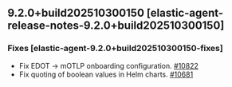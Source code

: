 ## 9.2.0&#43;build202510300150 [elastic-agent-release-notes-9.2.0&#43;build202510300150]





### Fixes [elastic-agent-9.2.0&#43;build202510300150-fixes]


* Fix EDOT -&gt; mOTLP onboarding configuration. [#10822](https://github.com/elastic/elastic-agent/pull/10822) 
* Fix quoting of boolean values in Helm charts. [#10681](https://github.com/elastic/elastic-agent/pull/10681) 

